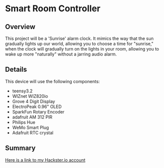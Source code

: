 # Smart Room Controller

## Overview

This project will be a 'Sunrise' alarm clock. It mimics the way that the sun gradually lights up our world, allowing you to choose a time for "sunrise," when the clock will gradually turn on the lights in your room, allowing you to wake up more "naturally" without a jarring audio alarm.


## Details

This device will use the following components:

* teensy3.2
* WIZnet WIZ820io
* Grove 4 Digit Display
* ElectroPeak 0.96" OLED
* SparkFun Rotary Encoder
* adafruit AM 312 PIR
* Philips Hue
* WeMo Smart Plug
* Adafruit RTC crystal


## Summary

[Here is a link to my Hackster.io account](https://www.hackster.io/casey-fergus2)
